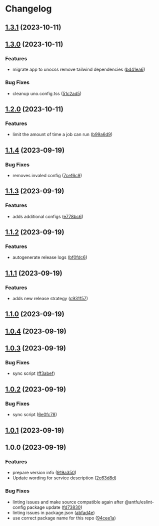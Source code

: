 # Changelog

## [1.3.1](https://github.com/piscis/fritzbox-cloudflare-dyndns-vercel/compare/1.3.0...1.3.1) (2023-10-11)

## [1.3.0](https://github.com/piscis/fritzbox-cloudflare-dyndns-vercel/compare/1.2.0...1.3.0) (2023-10-11)


### Features

* migrate app to unocss remove tailwind dependencies ([bd41ea6](https://github.com/piscis/fritzbox-cloudflare-dyndns-vercel/commit/bd41ea61071b441d84e8820c38a669aa4e8e0dc1))


### Bug Fixes

* cleanup uno.config.tss ([51c2ad5](https://github.com/piscis/fritzbox-cloudflare-dyndns-vercel/commit/51c2ad5ebb631b5baabe88a67e8f667a4061044d))

## [1.2.0](https://github.com/piscis/fritzbox-cloudflare-dyndns-vercel/compare/1.1.4...1.2.0) (2023-10-11)


### Features

* limit the amount of time a job can run ([b99a6d9](https://github.com/piscis/fritzbox-cloudflare-dyndns-vercel/commit/b99a6d9714c70f51d9756bd877f11164c7520d5d))

## [1.1.4](https://github.com/piscis/fritzbox-cloudflare-dyndns-vercel/compare/1.1.3...1.1.4) (2023-09-19)


### Bug Fixes

* removes invaled config ([7cef6c9](https://github.com/piscis/fritzbox-cloudflare-dyndns-vercel/commit/7cef6c981951e45787fcdcb9e9387eff5e0c6392))

## [1.1.3](https://github.com/piscis/fritzbox-cloudflare-dyndns-vercel/compare/1.1.2...1.1.3) (2023-09-19)


### Features

* adds additional configs ([e778bc6](https://github.com/piscis/fritzbox-cloudflare-dyndns-vercel/commit/e778bc66dec39d5bb86f23dfb8728c5bbee9baf6))

## [1.1.2](https://github.com/piscis/fritzbox-cloudflare-dyndns-vercel/compare/1.1.1...1.1.2) (2023-09-19)


### Features

* autogenerate release logs ([bf0fdc6](https://github.com/piscis/fritzbox-cloudflare-dyndns-vercel/commit/bf0fdc602f272503071947a24feab6be0e3143f0))

## [1.1.1](https://github.com/piscis/fritzbox-cloudflare-dyndns-vercel/compare/1.1.0...1.1.1) (2023-09-19)


### Features

* adds new release strategy ([c931f57](https://github.com/piscis/fritzbox-cloudflare-dyndns-vercel/commit/c931f5785739345d8a91220fb228f10d5eae6a51))

## [1.1.0](https://github.com/piscis/fritzbox-cloudflare-dyndns-vercel/compare/1.0.4...1.1.0) (2023-09-19)

## [1.0.4](https://github.com/piscis/fritzbox-cloudflare-dyndns-vercel/compare/1.0.3...1.0.4) (2023-09-19)

## [1.0.3](https://github.com/piscis/fritzbox-cloudflare-dyndns-vercel/compare/1.0.2...1.0.3) (2023-09-19)


### Bug Fixes

* sync script ([ff3abef](https://github.com/piscis/fritzbox-cloudflare-dyndns-vercel/commit/ff3abefd3abf630fe735777f13ea23728413c6f5))

## [1.0.2](https://github.com/piscis/fritzbox-cloudflare-dyndns-vercel/compare/1.0.1...1.0.2) (2023-09-19)


### Bug Fixes

* sync script ([6e0fc78](https://github.com/piscis/fritzbox-cloudflare-dyndns-vercel/commit/6e0fc78e762782d2096a9a235190bc811d406ffc))

## [1.0.1](https://github.com/piscis/fritzbox-cloudflare-dyndns-vercel/compare/1.0.0...1.0.1) (2023-09-19)

## 1.0.0 (2023-09-19)


### Features

* prepare version info ([919a350](https://github.com/piscis/fritzbox-cloudflare-dyndns-vercel/commit/919a350d97d699c348265c7a95d7e75a0f452d48))
* Update wording for service description ([2c63d8d](https://github.com/piscis/fritzbox-cloudflare-dyndns-vercel/commit/2c63d8dc420d1df24dbd34bfcb9e6fbdaf7e2e43))


### Bug Fixes

* linting issues and make source compatible again after @antfu/eslint-config package update ([fd73830](https://github.com/piscis/fritzbox-cloudflare-dyndns-vercel/commit/fd7383079a4662bbf6a8fd74ab9aa9900b86e913))
* linting issues in package.json ([abfad4e](https://github.com/piscis/fritzbox-cloudflare-dyndns-vercel/commit/abfad4e1e5bbb07aa55514fe00ba323d8306306c))
* use correct package name for this repo ([94cee1a](https://github.com/piscis/fritzbox-cloudflare-dyndns-vercel/commit/94cee1af458b53a8b12d8f867082b0c44c76a98b))